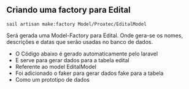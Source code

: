 ## Criando uma factory para Edital

```sail artisan make:factory Model/Proatec/EditalModel```

Será gerada uma Model-Factory para Edital. Onde gera-se os nomes, descrições e datas que serão usadas no banco de dados.

* O Código abaixo é gerado automaticamente pelo laravel
* E serve para gerar dados para a tabela edital
* Referente ao model EditalModel
* Foi adicionado o faker para gerar dados fake para a tabela
* Como um prototipo de dados